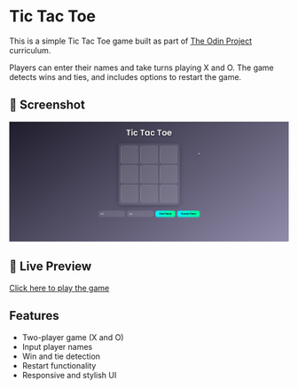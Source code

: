 # Tic Tac Toe

This is a simple Tic Tac Toe game built as part of [The Odin Project](https://www.theodinproject.com/) curriculum.

Players can enter their names and take turns playing X and O. The game detects wins and ties, and includes options to restart the game.

## 📸 Screenshot

![Tic Tac Toe Screenshot](/images/screenshot.png)

## 🔗 Live Preview

[Click here to play the game](https://nwaynwayzayya.github.io/Project-TicTacToe/)

## Features

- Two-player game (X and O)
- Input player names
- Win and tie detection
- Restart functionality
- Responsive and stylish UI
